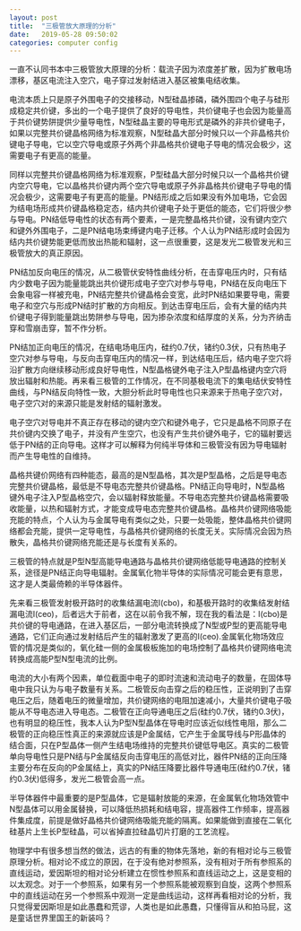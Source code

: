 ```yaml
---
layout: post
title:  "三极管放大原理的分析"
date:   2019-05-28 09:50:02
categories: computer config
---
```


一直不认同书本中三极管放大原理的分析：载流子因为浓度差扩散，因为扩散电场漂移，基区电流注入空穴，电子穿过发射结进入基区被集电结收集。

电流本质上只是原子外围电子的交接移动，N型硅晶掺磷，磷外围四个电子与硅形成稳定共价键，多出的一个电子提供了良好的导电性，共价键电子也会因为能量高于共价键势阱提供少量导电性，N型硅晶主要的导电形式是磷外的非共价键电子，如果以完整共价键晶格网络为标准观察，N型硅晶大部分时候只以一个非晶格共价键电子导电，它以空穴导电或原子外两个非晶格共价键电子导电的情况会极少，这需要电子有更高的能量。

同样以完整共价键晶格网络为标准观察，P型硅晶大部分时候只以一个晶格共价键内空穴导电，它以晶格共价键内两个空穴导电或原子外非晶格共价键电子导电的情况会极少，这需要电子有更高的能量。PN结形成之后如果没有外加电场，它会因为结电场形成共价键晶格稳定态，结内共价键电子处于更低的能态，它们将很少参与导电。PN结低导电性的状态有两个要素，一是完整晶格共价键，没有键内空穴和键外外围电子，二是PN结电场束缚键内电子迁移。个人认为PN结形成时会因为结内共价键势能更低而放出热能和辐射，这一点很重要，这是发光二极管发光和三极管放大的真正原因。

PN结加反向电压的情况，从二极管伏安特性曲线分析，在击穿电压内时，只有结内少数电子因为能量能跳出共价键形成电子空穴对参与导电，PN结在反向电压下会象电容一样被充电，PN结完整共价键晶格会变宽，此时PN结如果要导电，需要电子和空穴与形成PN结时扩散的方向相反。到达击穿电压后，会有大量的结内共价键电子得到能量跳出势阱参与导电，因为掺杂浓度和结厚度的关系，分为齐纳击穿和雪崩击穿，暂不作分析。

PN结加正向电压的情况，在结电场电压内，硅约0.7伏，锗约0.3伏，只有热电子空穴对参与导电，与反向击穿电压内的情况一样，到达结电压后，结内电子空穴将沿扩散方向继续移动形成良好导电性，N型晶格键外电子注入P型晶格键内空穴将放出辐射和热能。再来看三极管的工作情况，在不同基极电流下的集电结伏安特性曲线，与PN结反向特性一致，大胆分析此时导电性也只来源来于热电子空穴对，电子空穴对的来源只能是发射结的辐射激发。

电子空穴对导电并不真正存在移动的键内空穴和键外电子，它只是晶格不同原子在共价键内交换了电子，并没有产生空穴，也没有产生共价键外电子，它的辐射要远低于PN结的正向导电。这样才可以解释为何纯半导体和三极管没有因为导电辐射而产生导电性的自维持。

晶格共键价网络有四种能态，最高的是N型晶格，其次是P型晶格，之后是导电态完整共价键晶格，最低是不导电态完整共价键晶格。PN结正向导电时，N型晶格键外电子注入P型晶格空穴，会以辐射释放能量。不导电态完整共价键晶格需要吸收能量，以热和辐射方式，才能变成导电态完整共价键晶格。晶格共价键网络吸能充能的特点，个人认为与金属导电有类似之处，只要一处吸能，整体晶格共价键网络都会充能，提供一定导电性，与晶格共价键网络的长度无关。实际情况会因为热散失，晶格共价键网络充能还是与长度有关系的。

三极管的特点就是P型N型高能导电通路与晶格共价键网络低能导电通路的控制关系，途径是PN结正向导电辐射。金属氧化物半导体的实际情况可能会更有意思，这才是人类最倚赖的半导体器件。

先来看三极管发射极开路时的收集结漏电流I(cbo)，和基极开路时的收集结发射结漏电流I(ceo)，后者远大于前者，这在以前令我不解，现在我的看法是：I(cbo)是共价键的导电通路，在进入基区后，一部分电流转换成了N型或P型的更高能导电通路，它们正向通过发射结后产生的辐射激发了更高的I(ceo).金属氧化物场效应管的情况是类似的，氧化硅一侧的金属极板施加的电场控制了晶格共价键网络电流转换成高能P型N型电流的比例。

电流的大小有两个因素，单位截面中电子的即时流速和流动电子的数量，在固体导电中我只认为与电子数量有关系。二极管反向击穿之后的稳压性，正说明到了击穿电压之后，随着电压的微量增加，共价键网络的电阻加速减小，大量共价键电子吸能从不导电态进入导电态。二极管在正向导通电压之后(硅约0.7伏，锗约0.3伏)，也有明显的稳压性，我本人认为P型N型晶体在导电时应该近似线性电阻，那么二极管的正向稳压性真正的来源就应该是P金属结，它产生于金属导线与P形晶体的结合面，只在P型晶体一侧产生结电场维持的完整共价键低导电区。真实的二极管单向导电性只是PN结与P金属结反向击穿电压的高低对比，器件PN结的正向压降主要分布在反向的P金属结上，真实的PN结压降要比器件导通电压(硅约0.7伏，锗约0.3伏)低得多，发光二极管会高一点。

半导体器件中最重要的是P型晶体，它是辐射放能的来源，在金属氧化物场效管中N型晶体可以用金属替换，可以降低热损耗和结电容，提高器件工作频率，提高器件集成度，前提是做好晶格共价键网络吸能充能的隔离。如果能做到直接在二氧化硅基片上生长P型硅晶，可以省掉直拉硅晶切片打磨的工艺流程。

物理学中有很多想当然的做法，远古的有重的物体先落地，新的有相对论与三极管原理分析。相对论不成立的原因，在于没有绝对参照系，没有相对于所有参照系的直线运动，爱因斯坦的相对论分析建立在惯性参照系和直线运动之上，这是变相的以太观念。对于一个参照系，如果有另一个参照系能被观察到自旋，这两个参照系中的直线运动在另一个参照系中观测一定是曲线运动，这样再看相对论的分析，我只觉得爱因斯坦是如此愚蠢和荒谬，人类也是如此愚蠢，只懂得盲从和拍马屁，这是童话世界里国王的新装吗？
